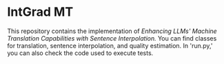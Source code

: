 # IntGrad MT

This repository contains the implementation of _Enhancing LLMs' Machine Translation Capabilities with Sentence Interpolation._
You can find classes for translation, sentence interpolation, and quality estimation. 
In 'run.py,' you can also check the code used to execute tests.
